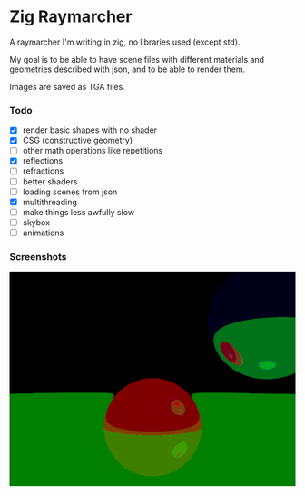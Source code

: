 # Zig Raymarcher

A raymarcher I'm writing in zig, no libraries used (except std).

My goal is to be able to have scene files with different materials and geometries described with json, and to be able to render them.

Images are saved as TGA files.

### Todo

- [x] render basic shapes with no shader
- [x] CSG (constructive geometry)
- [ ] other math operations like repetitions
- [x] reflections
- [ ] refractions
- [ ] better shaders
- [ ] loading scenes from json
- [x] multithreading
- [ ] make things less awfully slow
- [ ] skybox
- [ ] animations

### Screenshots

![balls](https://github.com/Guigui220D/zig-raymarcher/blob/master/screenshots/balls.png)